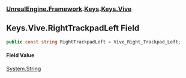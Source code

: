 ### [UnrealEngine.Framework](./UnrealEngine-Framework.md 'UnrealEngine.Framework').[Keys](./Keys.md 'UnrealEngine.Framework.Keys').[Keys.Vive](./Keys-Vive.md 'UnrealEngine.Framework.Keys.Vive')
## Keys.Vive.RightTrackpadLeft Field
  
```csharp
public const string RightTrackpadLeft = Vive_Right_Trackpad_Left;
```
#### Field Value
[System.String](https://docs.microsoft.com/en-us/dotnet/api/System.String 'System.String')  
